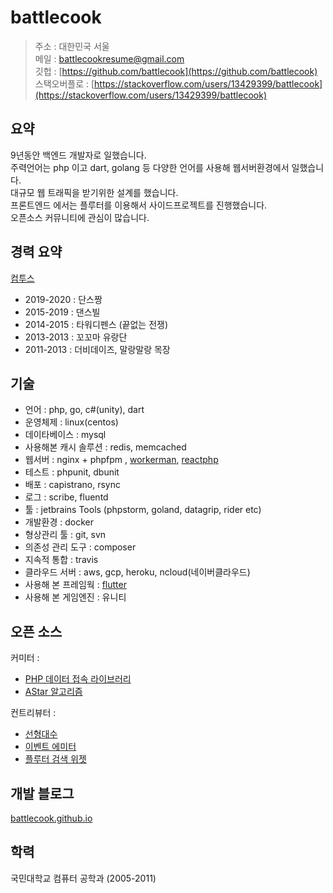 battlecook
============

> 주소 : 대한민국 서울<br>
> 메일 : battlecookresume@gmail.com <br>
> 깃헙 : [https://github.com/battlecook](https://github.com/battlecook) <br>
> 스택오버플로 : [https://stackoverflow.com/users/13429399/battlecook](https://stackoverflow.com/users/13429399/battlecook)

요약
---------

9년동안 백엔드 개발자로 일했습니다. <br>
주력언어는 php 이고 dart, golang 등 다양한 언어를 사용해 웹서버환경에서 일했습니다. <br> 
대규모 웹 트래픽을 받기위한 설계를 했습니다. <br>
프론트엔드 에서는 플루터를 이용해서 사이드프로젝트를 진행했습니다. <br>
오픈소스 커뮤니티에 관심이 많습니다. <br>

경력 요약
----------

[컴투스](https://www.com2us.com)

* 2019-2020 : 단스짱 <br>
* 2015-2019 : 댄스빌 <br>
* 2014-2015 : 타워디펜스 (끝없는 전쟁) <br>
* 2013-2013 : 꼬꼬마 유랑단 <br>
* 2011-2013 : 더비데이즈, 말랑말랑 목장 <br>

기술
--------------------

* 언어 : php, go, c#(unity), dart
* 운영체제 : linux(centos)
* 데이타베이스 : mysql
* 사용해본 캐시 솔루션 : redis, memcached
* 웹서버 : nginx + phpfpm , [workerman](https://github.com/walkor/Workerman), [reactphp](https://reactphp.org/)
* 테스트 : phpunit, dbunit 
* 배포 : capistrano, rsync
* 로그 : scribe, fluentd
* 툴 : jetbrains Tools (phpstorm, goland, datagrip, rider etc)
* 개발환경 : docker
* 형상관리 툴 : git, svn
* 의존성 관리 도구 : composer
* 지속적 통합 : travis
* 클라우드 서버 : aws, gcp, heroku, ncloud(네이버클라우드) 
* 사용해 본 프레임웍 : [flutter](https://flutter.dev/)
* 사용해 본 게임엔진 : 유니티

오픈 소스
--------------------

커미터 : 

 * [PHP 데이터 접속 라이브러리](https://github.com/battlecook/DataCooker) 
 * [AStar 알고리즘](https://github.com/battlecook/AStar) 

컨트리뷰터 :

* [선형대수](https://github.com/mcordingley/LinearAlgebra/graphs/contributors)
* [이벤트 에미터](https://github.com/igorw/evenement/graphs/contributors)
* [플루터 검색 위젯](https://github.com/apgapg/search_widget/graphs/contributors)

개발 블로그 
--------------------

[battlecook.github.io](https://battlecook.github.io/)

학력
---------

국민대학교 컴퓨터 공학과 (2005-2011)